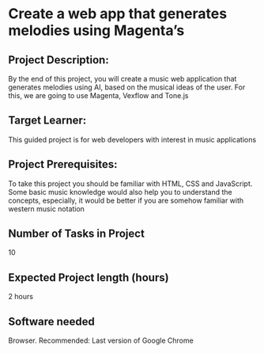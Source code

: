 # Create a web app that generates melodies using Magenta’s

## Project Description:
By the end of this project, you will create a music web application that generates melodies using AI,  based on the musical ideas of the user. For this, we are going to use Magenta, Vexflow and Tone.js

## Target Learner:
This guided project is for web developers with interest in music applications 

## Project Prerequisites:
To take this project you should be familiar with HTML, CSS and JavaScript. Some basic music knowledge would also help you to understand the concepts, especially, it would be better if you are somehow familiar with western music notation

## Number of Tasks in Project
10

## Expected Project length (hours)
2 hours


## Software needed
Browser. Recommended: Last version of Google Chrome